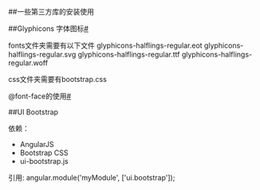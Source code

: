 ##一些第三方库的安装使用


##Glyphicons 字体图标[#](http://www.runoob.com/bootstrap/bootstrap-glyphicons.html)

fonts文件夹需要有以下文件
glyphicons-halflings-regular.eot
glyphicons-halflings-regular.svg
glyphicons-halflings-regular.ttf
glyphicons-halflings-regular.woff

css文件夹需要有bootstrap.css

@font-face的使用[#](http://www.w3cplus.com/content/css3-font-face)


##UI Bootstrap

依赖：

+ AngularJS
+ Bootstrap CSS
+ ui-bootstrap.js

引用:
    angular.module('myModule', ['ui.bootstrap']);